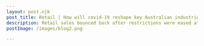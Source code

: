```yaml
---
layout: post.njk
post_title: Retail | How will covid-19 reshape key Australian industries?
description: Retail sales bounced back after restrictions were eased at the beginning of May—turnover rose 16.3% that month, another statistical record.2 However, with e-commerce emerging as a panacea to some of Australia’s covid-19 retail woes, many analysts predict that consumer behaviour may have changed permanently.Australia Post—which provides postal services in Australia—estimates e-commerce in the nation grew 80% year-on-year in the two months up to May 15th 20204 and for some retailers the biggest challenge at the height of the pandemic was meeting the extraordinary spike in online demand. Yet the impact on individual companies depended on the types of products they offer online and whether a brand’s e-commerce presence was well-established prior to the lockdown.
postImage: /images/blog2.png

---
```

